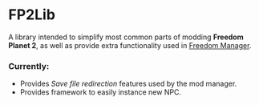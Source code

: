 # FP2Lib

A library intended to simplify most common parts of modding **Freedom Planet 2**, as well as provide extra functionality used in [Freedom Manager](https://github.com/Kuborros/FreedomManager).


### Currently:
* Provides *Save file redirection* features used by the mod manager.
* Provides framework to easily instance new NPC.
